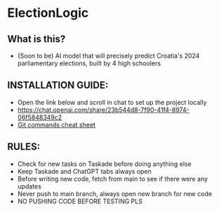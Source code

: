 # ElectionLogic

## What is this?
* (Soon to be) AI model that will precisely predict Croatia's 2024 parliamentary elections, built by 4 high schoolers

## INSTALLATION GUIDE:
* Open the link below and scroll in chat to set up the project locally
* https://chat.openai.com/share/23b544d8-7f90-41f4-8974-06f5848349c2
* [Git commands cheat sheet](https://education.github.com/git-cheat-sheet-education.pdf)

## RULES:
* Check for new tasks on Taskade before doing anything else
* Keep Taskade and ChatGPT tabs always open
* Before writing new code, fetch from main to see if there were any updates
* Never push to main branch, always open new branch for new code
* NO PUSHING CODE BEFORE TESTING PLS

